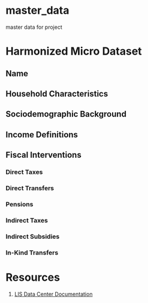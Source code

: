 # master_data
master data for project

# Harmonized Micro Dataset

## Name

## Household Characteristics

## Sociodemographic Background

## Income Definitions

## Fiscal Interventions

### Direct Taxes

### Direct Transfers

### Pensions

### Indirect Taxes

### Indirect Subsidies

### In-Kind Transfers


# Resources

1. [LIS Data Center Documentation](http://www.lisdatacenter.org/lwsdoc.htm)
